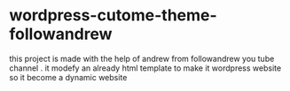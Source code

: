 # wordpress-cutome-theme-followandrew
this project is made with the help of andrew from followandrew you tube channel . it modefy an already html template to make it wordpress website so it become a dynamic website 
